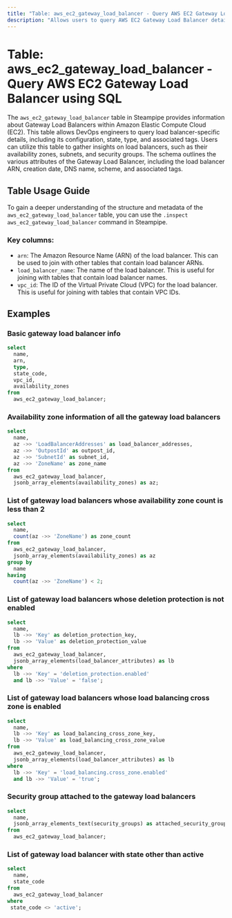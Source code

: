 ```yaml
---
title: "Table: aws_ec2_gateway_load_balancer - Query AWS EC2 Gateway Load Balancer using SQL"
description: "Allows users to query AWS EC2 Gateway Load Balancer details, including its configuration, state, type, and associated tags."
---
```


# Table: aws_ec2_gateway_load_balancer - Query AWS EC2 Gateway Load Balancer using SQL

The `aws_ec2_gateway_load_balancer` table in Steampipe provides information about Gateway Load Balancers within Amazon Elastic Compute Cloud (EC2). This table allows DevOps engineers to query load balancer-specific details, including its configuration, state, type, and associated tags. Users can utilize this table to gather insights on load balancers, such as their availability zones, subnets, and security groups. The schema outlines the various attributes of the Gateway Load Balancer, including the load balancer ARN, creation date, DNS name, scheme, and associated tags.

## Table Usage Guide

To gain a deeper understanding of the structure and metadata of the `aws_ec2_gateway_load_balancer` table, you can use the `.inspect aws_ec2_gateway_load_balancer` command in Steampipe.

### Key columns:

- `arn`: The Amazon Resource Name (ARN) of the load balancer. This can be used to join with other tables that contain load balancer ARNs.
- `load_balancer_name`: The name of the load balancer. This is useful for joining with tables that contain load balancer names.
- `vpc_id`: The ID of the Virtual Private Cloud (VPC) for the load balancer. This is useful for joining with tables that contain VPC IDs.

## Examples

### Basic gateway load balancer info

```sql
select
  name,
  arn,
  type,
  state_code,
  vpc_id,
  availability_zones
from
  aws_ec2_gateway_load_balancer;

```

### Availability zone information of all the gateway load balancers

```sql
select
  name,
  az ->> 'LoadBalancerAddresses' as load_balancer_addresses,
  az ->> 'OutpostId' as outpost_id,
  az ->> 'SubnetId' as subnet_id,
  az ->> 'ZoneName' as zone_name
from
  aws_ec2_gateway_load_balancer,
  jsonb_array_elements(availability_zones) as az;

```

### List of gateway load balancers whose availability zone count is less than 2

```sql
select
  name,
  count(az ->> 'ZoneName') as zone_count
from
  aws_ec2_gateway_load_balancer,
  jsonb_array_elements(availability_zones) as az
group by
  name
having
  count(az ->> 'ZoneName') < 2;
```

### List of gateway load balancers whose deletion protection is not enabled

```sql
select
  name,
  lb ->> 'Key' as deletion_protection_key,
  lb ->> 'Value' as deletion_protection_value
from
  aws_ec2_gateway_load_balancer,
  jsonb_array_elements(load_balancer_attributes) as lb
where
  lb ->> 'Key' = 'deletion_protection.enabled'
  and lb ->> 'Value' = 'false';
```

### List of gateway load balancers whose load balancing cross zone is enabled

```sql
select
  name,
  lb ->> 'Key' as load_balancing_cross_zone_key,
  lb ->> 'Value' as load_balancing_cross_zone_value
from
  aws_ec2_gateway_load_balancer,
  jsonb_array_elements(load_balancer_attributes) as lb
where
  lb ->> 'Key' = 'load_balancing.cross_zone.enabled'
  and lb ->> 'Value' = 'true';
```

### Security group attached to the gateway load balancers

```sql
select
  name,
  jsonb_array_elements_text(security_groups) as attached_security_group
from
  aws_ec2_gateway_load_balancer;
```

### List of gateway load balancer with state other than active

```sql
select
  name,
  state_code
from
  aws_ec2_gateway_load_balancer
where
 state_code <> 'active';
```
